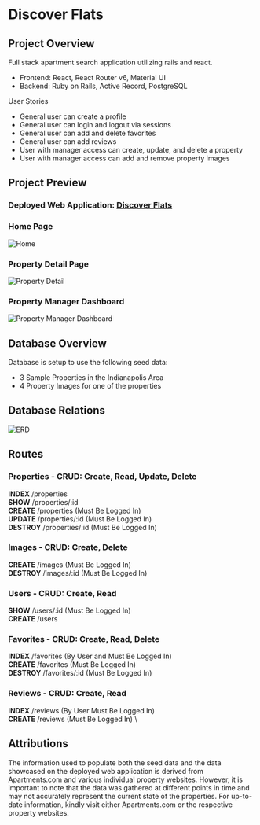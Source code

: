 # Discover Flats

## Project Overview
Full stack apartment search application utilizing rails and react.
* Frontend: React, React Router v6, Material UI
* Backend: Ruby on Rails, Active Record, PostgreSQL

User Stories
* General user can create a profile
* General user can login and logout via sessions
* General user can add and delete favorites
* General user can add reviews
* User with manager access can create, update, and delete a property
* User with manager access can add and remove property images

## Project Preview

### Deployed Web Application: [Discover Flats](https://discover-flats-app.onrender.com)

### Home Page
![Home](https://imgur.com/VpQnVPI.jpg)

### Property Detail Page
![Property Detail](https://imgur.com/P0S4pJv.jpg)

### Property Manager Dashboard
![Property Manager Dashboard](https://imgur.com/loyqGI0.jpg)

## Database Overview
Database is setup to use the following seed data:
* 3 Sample Properties in the Indianapolis Area
* 4 Property Images for one of the properties

## Database Relations
![ERD](https://imgur.com/qWnK7X6.png)

## Routes

### Properties - CRUD: Create, Read, Update, Delete
**INDEX** /properties \
**SHOW** /properties/:id \
**CREATE** /properties (Must Be Logged In) \
**UPDATE** /properties/:id (Must Be Logged In) \
**DESTROY** /properties/:id (Must Be Logged In)
### Images - CRUD: Create, Delete
**CREATE** /images (Must Be Logged In) \
**DESTROY** /images/:id (Must Be Logged In)
### Users - CRUD: Create, Read
**SHOW** /users/:id (Must Be Logged In) \
**CREATE** /users
### Favorites - CRUD: Create, Read, Delete
**INDEX** /favorites (By User and Must Be Logged In)  \
**CREATE** /favorites (Must Be Logged In) \
**DESTROY** /favorites/:id (Must Be Logged In)
### Reviews - CRUD: Create, Read
**INDEX** /reviews (By User Must Be Logged In)  \
**CREATE** /reviews (Must Be Logged In) \

## Attributions

The information used to populate both the seed data and the data showcased on the deployed web application is derived from Apartments.com and various individual property websites. However, it is important to note that the data was gathered at different points in time and may not accurately represent the current state of the properties. For up-to-date information, kindly visit either Apartments.com or the respective property websites.